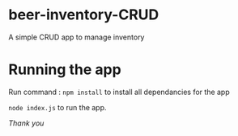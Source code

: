 # beer-inventory-CRUD
A simple CRUD app to manage inventory

# Running the app
Run command : 
`npm install`
to install all dependancies for the app

`node index.js` 
to run the app.


*Thank you*
